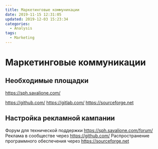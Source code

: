 ```yaml
---
title: Маркетинговые коммуникации
date: 2019-11-15 12:31:05
updated: 2019-12-03 15:23:34
categories:
  - Analysis
tags:
  - Marketing
---
```

# Маркетинговые коммуникации

## Необходимые площадки
https://sph.savalione.com/

https://github.com/
https://gitlab.com/
https://sourceforge.net

##  Настройка рекламной кампании

Форум для технической поддержки https://sph.savalione.com/forum/
Реклама в сообществе через https://github.com/
Распространение программного обеспечения через https://sourceforge.net